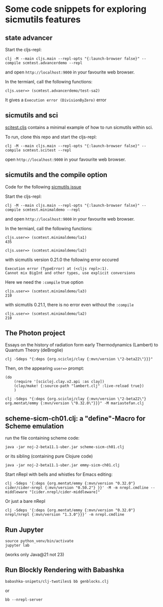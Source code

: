 # Some code snippets for exploring sicmutils features

## state advancer

Start the cljs-repl:
```
clj -M --main cljs.main --repl-opts "{:launch-browser false}" --compile scmtest.advancerdemo --repl
```

and open `http://localhost:9000` in your favourite web browser.

In the termianl, call the following functions:

```
cljs.user=> (scmtest.advancerdemo/test-sa2)
```

It gives a `Execution error (DivisionByZero)` error

## sicmutils and sci
 [scitest.cljs](https://github.com/kloimhardt/babashka-snipets/blob/master/src/scmtest/scitest.cljs) contains a minimal example of how to run sicmutils within sci.

To run, clone this repo and start the cljs-repl:

```
clj -M --main cljs.main --repl-opts "{:launch-browser false}" --compile scmtest.scitest --repl
```

open `http://localhost:9000` in your favourite web browser.

## sicmutils and the compile option
Code for the following [sicmutils issue](https://github.com/sicmutils/sicmutils/issues/271)

Start the cljs-repl:
```
clj -M --main cljs.main --repl-opts "{:launch-browser false}" --compile scmtest.minimaldemo --repl
```

and open `http://localhost:9000` in your favourite web browser.

In the termianl, call the following functions:
```
cljs.user=> (scmtest.minimaldemo/la1)
435

cljs.user=> (scmtest.minimaldemo/la2)
```
with sicmutils version 0.21.0 the following error occured
```
Execution error (TypeError) at (<cljs repl>:1).
Cannot mix BigInt and other types, use explicit conversions
```

Here we need the `:compile` true option
```
cljs.user=> (scmtest.minimaldemo/la3)
210
```

with sicmutils 0.21.1, there is no error even without the `:compile` 
```
cljs.user=> (scmtest.minimaldemo/la2)
210
```

## The Photon project
Essays on the history of radiation form early Thermodynamics (Lambert) to Quantum Theory (deBroglie)

```
clj -Sdeps "{:deps {org.scicloj/clay {:mvn/version \"2-beta22\"}}}"
```

Then, on the appearing `user=>` prompt:

```
(do
    (require '[scicloj.clay.v2.api :as clay])
    (clay/make! {:source-path "lambert.clj" :live-reload true})
    )
```

```
clj -Sdeps "{:deps {org.scicloj/clay {:mvn/version \"2-beta22\"} org.mentat/emmy {:mvn/version \"0.32.0\"}}}" -M mariastefan.clj
```

## scheme-sicm-ch01.clj: a "define"-Macro for Scheme emulation
run the file containing scheme code:
```
java -jar noj-2-beta11.1-uber.jar scheme-sicm-ch01.clj
```
or its sibling (containing pure Clojure code)

```
java -jar noj-2-beta11.1-uber.jar emmy-sicm-ch01.clj
```

Start nRepl with bells and whistles for Emacs editing:
```
clj -Sdeps '{:deps {org.mentat/emmy {:mvn/version "0.32.0"} cider/cider-nrepl {:mvn/version "0.50.2"} }}' -M -m nrepl.cmdline --middleware "[cider.nrepl/cider-middleware]"
```
Or just a bare nRepl
```
clj -Sdeps '{:deps {org.mentat/emmy {:mvn/version "0.32.0"} nrepl/nrepl {:mvn/version "1.3.0"}}}' -m nrepl.cmdline
```
## Run Jupyter
```
source python_venv/bin/activate
jupyter lab
```
(works only Java@21 not 23)

## Run Blockly Rendering with Babashka

```
babashka-snipets/clj-twotiles$ bb genblocks.clj
```

or

```
bb --nrepl-server
```
